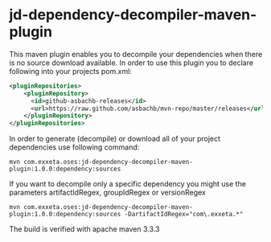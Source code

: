 # jd-dependency-decompiler-maven-plugin

This maven plugin enables you to decompile your dependencies when there is no source download available. In order to use this plugin you to declare following into your projects pom.xml:

```xml
<pluginRepositories>
    <pluginRepository>
      <id>github-asbachb-releases</id>
      <url>https://raw.github.com/asbachb/mvn-repo/master/releases</url>   
    </pluginRepository>
</pluginRepositories>
```

In order to generate (decompile) or download all of your project dependencies use following command:

```
mvn com.exxeta.oses:jd-dependency-decompiler-maven-plugin:1.0.0:dependency:sources
```

If you want to decompile only a specific dependency you might use the parameters artifactIdRegex, groupIdRegex or versionRegex

```
mvn com.exxeta.oses:jd-dependency-decompiler-maven-plugin:1.0.0:dependency:sources -DartifactIdRegex="com\.exxeta.*"
```

The build is verified with apache maven 3.3.3
